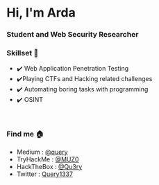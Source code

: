 # Hi, I'm Arda 

### Student and Web Security Researcher

### Skillset 🔧
- ✔️ Web Application Penetration Testing 
- ✔️Playing CTFs and Hacking related challenges
- ✔️ Automating boring tasks with programming 
- ✔️ OSINT 

<br/>

### Find me 🏠

- Medium : [@query](https://query0.medium.com/)
- TryHackMe : [@MUZ0](https://tryhackme.com/p/MUZ0)
- HackTheBox : [@Qu3ry](https://www.hackthebox.eu/profile/417460)
- Twitter : [Query1337](https://twitter.com/Query1337)
